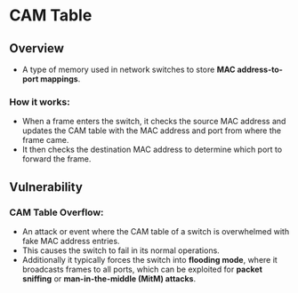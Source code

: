# CAM Table

## Overview
- A type of memory used in network switches to store **MAC address-to-port mappings**.
### How it works:
  - When a frame enters the switch, it checks the source MAC address and updates the CAM table with the MAC address and port from where the frame came.
  - It then checks the destination MAC address to determine which port to forward the frame.

## Vulnerability
### CAM Table Overflow:
  - An attack or event where the CAM table of a switch is overwhelmed with fake MAC address entries.
  - This causes the switch to fail in its normal operations.
  - Additionally it typically forces the switch into **flooding mode**, where it broadcasts frames to all ports, which can be exploited for **packet sniffing** or **man-in-the-middle (MitM) attacks**.
